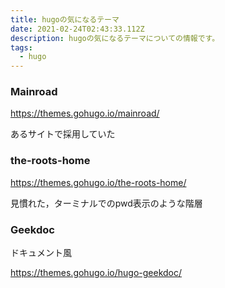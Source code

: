 ```yaml
---
title: hugoの気になるテーマ
date: 2021-02-24T02:43:33.112Z
description: hugoの気になるテーマについての情報です。
tags:
  - hugo
---
```


### Mainroad
<https://themes.gohugo.io/mainroad/>

あるサイトで採用していた

### the-roots-home
<https://themes.gohugo.io/the-roots-home/>

見慣れた，ターミナルでのpwd表示のような階層

### Geekdoc

ドキュメント風

<https://themes.gohugo.io/hugo-geekdoc/>